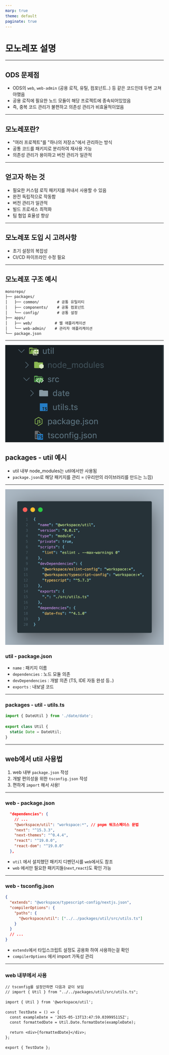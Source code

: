 ```yaml
---
marp: true
theme: default
paginate: true
---
```


# 모노레포 설명

---

## ODS 문제점

- ODS의 `web`, `web-admin` (공용 로직, 유틸, 컴포넌트..) 등 같은 코드인데 두번 고쳐야했음
- 공용 로직에 필요한 노드 모듈이 해당 프로젝트에 종속되어있었음
- 즉, 중복 코드 관리가 불편하고 의존성 관리가 비효율적이었음

---

## 모노레포란?

- "여러 프로젝트"를 "하나의 저장소"에서 관리하는 방식
- 공통 코드를 패키지로 분리하여 재사용 가능
- 의존성 관리가 용이하고 버전 관리가 일관적

---

## 얻고자 하는 것

- 필요한 커스텀 로직 패키지를 꺼내서 사용할 수 있음
- 완전 독립적으로 작동함
- 버전 관리가 일관적
- 빌드 프로세스 최적화
- 팀 협업 효율성 향상

---

## 모노레포 도입 시 고려사항

- 초기 설정의 복잡성
- CI/CD 파이프라인 수정 필요

---

## 모노레포 구조 예시

```
monorepo/
├── packages/
│   ├── common/        # 공통 유틸리티
│   ├── components/    # 공통 컴포넌트
│   └── config/        # 공통 설정
├── apps/
│   ├── web/          # 웹 애플리케이션
│   └── web-admin/    # 관리자 애플리케이션
└── package.json
```

---

![bg left:40% contain](util.png)

## packages - util 예시

- util 내부 node_modules는 util에서만 사용됨
- `package.json`로 해당 패키지를 관리
  = (우리만의 라이브러리를 만드는 느낌)

---

![bg left](package.png)

### util - package.json

- `name` : 패키지 이름
- `dependencies` : 노드 모듈 의존
- `devDependencies` : 개발 의존 (TS, IDE 자동 완성 등..)
- `exports` : 내보낼 코드

---

### packages - util - utils.ts

```ts left
import { DateUtil } from './date/date';

export class Util {
  static Date = DateUtil;
}
```

---

## web에서 util 사용법

1. web 내부 `package.json` 작성
2. 개발 편의성을 위한 `tsconfig.json` 작성
3. 편하게 `import` 해서 사용!

---

### web - package.json

```json
  "dependencies": {
    // ...
    "@workspace/util": "workspace:*", // pnpm 워크스페이스 문법
    "next": "^15.3.3",
    "next-themes": "^0.4.4",
    "react": "^19.0.0",
    "react-dom": "^19.0.0"
  },
```

- `util` 에서 설치했던 패키지 디펜던시를 `web`에서도 참조
- `web` 에서만 필요한 패키지들(`next`,`react`)도 확인 가능

---

### web - tsconfig.json

```json
{
  "extends": "@workspace/typescript-config/nextjs.json",
  "compilerOptions": {
    "paths": {
      "@workspace/util": ["../../packages/util/src/utils.ts"]
    }
  }
  // ...
}
```

- `extends`에서 타입스크립트 설정도 공용화 하여 사용하는걸 확인
- `compilerOptions` 에서 import 가독성 관리

---

### web 내부에서 사용

```tsx
// tsconfig를 설정안하면 다음과 같이 보임
// import { Util } from "../../packages/util/src/utils.ts";

import { Util } from '@workspace/util';

const TestDate = () => {
  const exampleDate = '2025-05-13T13:47:59.039995115Z';
  const formattedDate = Util.Date.formatDate(exampleDate);

  return <div>{formattedDate}</div>;
};

export { TestDate };
```

